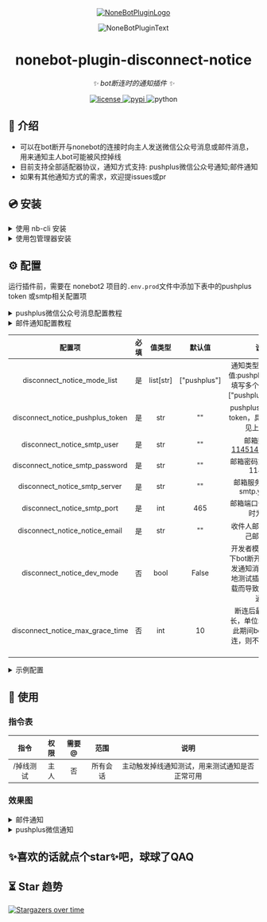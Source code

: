 <div align="center">
  <a href="https://v2.nonebot.dev/store"><img src="https://github.com/A-kirami/nonebot-plugin-template/blob/resources/nbp_logo.png" width="180" height="180" alt="NoneBotPluginLogo"></a>
  <br>
  <p><img src="https://github.com/A-kirami/nonebot-plugin-template/blob/resources/NoneBotPlugin.svg" width="240" alt="NoneBotPluginText"></p>
</div>

<div align="center">

# nonebot-plugin-disconnect-notice

_✨ bot断连时的通知插件 ✨_


<a href="./LICENSE">
    <img src="https://img.shields.io/github/license/Skyminers/Bot-Splatoon3.svg" alt="license">
</a>
<a href="https://pypi.python.org/pypi/nonebot-plugin-disconnect-notice">
    <img src="https://img.shields.io/pypi/v/nonebot-plugin-disconnect-notice.svg" alt="pypi">
</a>
<img src="https://img.shields.io/badge/python-3.8+-blue.svg" alt="python">

</div>


## 📖 介绍

- 可以在bot断开与nonebot的连接时向主人发送微信公众号消息或邮件消息，用来通知主人bot可能被风控掉线
- 目前支持全部适配器协议，通知方式支持: pushplus微信公众号通知;邮件通知
- 如果有其他通知方式的需求，欢迎提issues或pr

## 💿 安装

<details>
<summary>使用 nb-cli 安装</summary>
在 nonebot2 项目的根目录下打开命令行, 输入以下指令即可安装

    nb plugin install nonebot-plugin-disconnect-notice

</details>


<details>
<summary>使用包管理器安装</summary>
在 nonebot2 项目的插件目录下, 打开命令行, 根据你使用的包管理器, 输入相应的安装命令
<details>
<summary>pdm</summary>

    pdm add nonebot-plugin-disconnect-notice
</details>

<details>
<summary>poetry</summary>

    poetry add nonebot-plugin-disconnect-notice
</details>

</details>


## ⚙️ 配置
运行插件前，需要在 nonebot2 项目的`.env.prod`文件中添加下表中的pushplus token 或smtp相关配置项

<details>
<summary>pushplus微信公众号消息配置教程</summary>

1. 进入[pushplus官网](https://www.pushplus.plus/)
2. 点击网页右上角 **登录** 按钮，微信扫码完成登录
3. 点击公众号提示的该卡片完成登录绑定，提示启用成功即可
   
   ![1.png](images/pushplus/1.png)
5. 回到网页端，顶部菜单栏选择**发送消息 - 一对一消息**,然后点击**一键复制**
   
   ![2.png](images/pushplus/2.png)
7. 将token按照下方配置项名 disconnect_notice_pushplus_token = "" 填入`.env.prod` 文件内

</details>

<details>
<summary>邮件通知配置教程</summary>

- 以qq邮箱为例，其他邮箱的开启smtp方式是类似的

1. 点击qq邮箱的设置
![img.png](images/mail/img.png)

2. 点击账户
![img_1.png](images/mail/img_1.png)

3. 点击管理服务，如果没有开启，这里可能显示的是`开启服务`
![img_2.png](images/mail/img_2.png)

4. 点击`生成授权码`
![img_3.png](images/mail/img_3.png)

5. 按照要求用密保手机号发送短信验证
![img_4.png](images/mail/img_4.png)

6. 复制得到的这个授权码
![img_5.png](images/mail/img_5.png)

7. 得到的这个`授权码`就相当于邮箱密码，邮箱账号就是qq邮箱，其他的一些常见邮箱的smtp_server和smtp_port配置参数参考下表

|   邮箱名    |   smtp_server   | smtp_port |   
|:--------:|:---------------:|:---------:|
|   qq邮箱   |   smtp.qq.com   |    465    |   
| 网易yeah邮箱 |  smtp.yeah.net  |    465    |
|  阿里云邮箱   | smtp.aliyun.com |    465    |
| 网易163邮箱  |  smtp.163.com   |    465    |
| 移动139邮箱  |  smtp.139.com   |    465    |


</details>

|               配置项                | 必填 |    值类型    |  默认值  |                           说明                           |
|:--------------------------------:|:--:|:---------:|:-----:|:------------------------------------------------------:|
|   disconnect_notice_mode_list    | 是  | list[str] |  ["pushplus"]   | 通知类型列表，枚举值:pushplus mail，可填写多个通知源，如["pushplus"，"mail"] |
|   disconnect_notice_pushplus_token    | 是  |    str    |  ""   |             pushplus微信公众号token，具体获取方式见上方教程             |
|   disconnect_notice_smtp_user    | 是  |    str    |  ""   |                 邮箱账号,如 114514@yeah.net                 |
| disconnect_notice_smtp_password  | 是  |    str    |  ""   |                   邮箱密码或授权码,如 114514                    |
|  disconnect_notice_smtp_server   | 是  |    str    |  ""   |                邮箱服务器地址,如 smtp.yeah.net                 |
|   disconnect_notice_smtp_port    | 是  |    int    |  465  |                    邮箱端口号，ssl模式时为465                    |
|  disconnect_notice_notice_email  | 是  |    str    |  ""   |                     收件人邮箱，填写自己邮箱即可                     |
|    disconnect_notice_dev_mode    | 否  |   bool    | False |   开发者模式，该模式下bot断开连接不会触发通知消息，避免本地测试插件时不断重载而导致的大量掉线通知    |
| disconnect_notice_max_grace_time | 否  |    int    |  10   |         断连后最大宽限时长，单位:秒，如果在此期间bot完成了重连，则不触发邮件通知         |

<details>
<summary>示例配置</summary>
  
```env
## disconnect_notice掉线通知示例配置
# 通知方式list，可填写多种通知方式 枚举值:pushplus mail
disconnect_notice_mode_list = ["pushplus"]
# 邮件通知
disconnect_notice_smtp_user = "114514@yeah.net" #邮箱账号
disconnect_notice_smtp_password = "114514" #邮箱密码
disconnect_notice_smtp_server = "smtp.yeah.net" #邮箱服务器地址
disconnect_notice_smtp_port = 465 #邮箱端口号
disconnect_notice_notice_email = "114514@qq.com" #收件人邮箱
# pushplus微信公众号通知 https://www.pushplus.plus/
disconnect_notice_pushplus_token = ""
# 其他设定
disconnect_notice_dev_mode = False #开发者模式，该模式下bot断连不会触发通知消息，避免本地测试插件时不断重载而导致的大量掉线通知
disconnect_notice_max_grace_time = 10 #断连后最大宽限时长，单位:秒，如果在此期间bot完成了重连，则不触发邮件通知
```

</details>

## 🎉 使用
### 指令表
|  指令   | 权限 | 需要@ |  范围  |           说明            |
|:-----:|:----:|:----:|:----:|:-----------------------:|
| /掉线测试 | 主人 | 否 | 所有会话 | 主动触发掉线通知测试，用来测试通知是否正常可用 |
### 效果图
<details>
<summary>邮件通知</summary>

![mail.png](images/mail.png)

</details>

<details>
<summary>pushplus微信通知</summary>

![mail.png](images/pushplus.jpg)

</details>

## ✨喜欢的话就点个star✨吧，球球了QAQ


## ⏳ Star 趋势

[![Stargazers over time](https://starchart.cc/Cypas/nonebot_plugin_disconnect_notice.svg)](https://starchart.cc/Cypas/nonebot_plugin_disconnect_notice)
